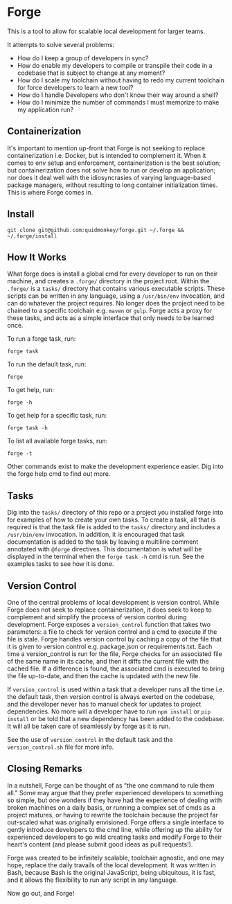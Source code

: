# Forge

This is a tool to allow for scalable local development for larger teams.

It attempts to solve several problems:

* How do I keep a group of developers in sync?
* How do enable my developers to compile or transpile their code in a codebase that is subject to change at any moment?
* How do I scale my toolchain without having to redo my current toolchain for force developers to learn a new tool?
* How do I handle Developers who don't know their way around a shell?
* How do I minimize the number of commands I must memorize to make my application run?

## Containerization

It's important to mention up-front that Forge is not seeking to replace containerization i.e. Docker, but is intended to complement it. When it comes to env setup and enforcement, containerization is the best solution; but containerization does not solve how to run or develop an application; nor does it deal well with the idiosyncrasies of varying language-based package managers, without resulting to long container initialization times. This is where Forge comes in.

## Install
```
git clone git@github.com:quidmonkey/forge.git ~/.forge && ~/.forge/install
```

## How It Works

What forge does is install a global cmd for every developer to run on their machine, and creates a `.forge/` directory in the project root. Within the `.forge/` is a `tasks/` directory that contains various executable scripts. These scripts can be written in any language, using a `/usr/bin/env` invocation, and can do whatever the project requires. No longer does the project need to be chained to a specific toolchain e.g. `maven` or `gulp`. Forge acts a proxy for these tasks, and acts as a simple interface that only needs to be learned once.

To run a forge task, run:
```
forge task
```

To run the default task, run:
```
forge
```

To get help, run:
```
forge -h
```

To get help for a specific task, run:
```
forge task -h
```

To list all available forge tasks, run:
```
forge -t
```

Other commands exist to make the development experience easier. Dig into the forge help cmd to find out more.

## Tasks

Dig into the `tasks/` directory of this repo or a project you installed forge into for examples of how to create your own tasks. To create a task, all that is required is that the task file is added to the `tasks/` directory and includes a `/usr/bin/env` invocation. In addition, it is encouraged that task documentation is added to the task by leaving a multiline comment annotated with `@forge` directives. This documentation is what will be displayed in the terminal when the `forge task -h` cmd is run. See the examples tasks to see how it is done.

## Version Control

One of the central problems of local development is version control. While Forge does not seek to replace containerization, it does seek to keep to complement and simplify the process of version control during development. Forge exposes a `version_control` function that takes two parameters: a file to check for version control and a cmd to execute if the file is stale. Forge handles version control by caching a copy of the file that it is given to version control e.g. package.json or requirements.txt. Each time a version_control is run for the file, Forge checks for an associated file of the same name in its cache, and then it diffs the current file with the cached file. If a difference is found, the associated cmd is executed to bring the file up-to-date, and then the cache is updated with the new file.

If `version_control` is used within a task that a developer runs all the time i.e. the default task, then version control is always exerted on the codebase, and the developer never has to manual check for updates to project dependencies. No more will a developer have to run `npm install` or `pip install` or be told that a new dependency has been added to the codebase. It will all be taken care of seamlessly by forge as it is run.

See the use of `version_control` in the default task and the `version_control.sh` file for more info.

## Closing Remarks

In a nutshell, Forge can be thought of as "the one command to rule them all." Some may argue that they prefer experienced developers to something so simple, but one wonders if they have had the experience of dealing with broken machines on a daily basis, or running a complex set of cmds as a project matures, or having to rewrite the toolchain because the project far out-scaled what was originally envisioned. Forge offers a single interface to gently introduce developers to the cmd line, while offering up the ability for experienced developers to go wild creating tasks and modify Forge to their heart's content (and please submit good ideas as pull requests!).

Forge was created to be infinitely scalable, toolchain agnostic, and one may hope, replace the daily travails of the local development. It was written in Bash, because Bash is the original JavaScript, being ubiquitous, it is fast, and it allows the flexibility to run any script in any language.

Now go out, and Forge!

